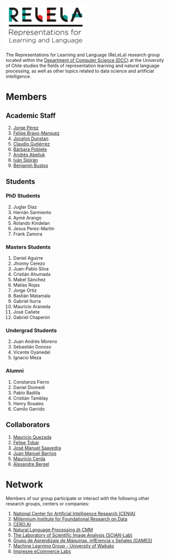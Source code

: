 <img src="img/RELELA color.png" alt="alt text" width="50%" height="50%"> 

The Representations for Learning and Language (ReLeLa) research group located within the [Department of Computer Science (DCC)](https://www.dcc.uchile.cl/) at the University of Chile studies the fields of representation learning and natural language processing, as well as other topics related to data science and artificial intelligence.   


# Members

## Academic Staff

2. [Jorge Pérez](https://users.dcc.uchile.cl/~jperez/)
2. [Felipe Bravo-Marquez](https://felipebravom.com/)
3. [Jocelyn Dunstan](https://sites.google.com/view/jdunstan/home)
4. [Claudio Gutiérrez](https://users.dcc.uchile.cl/~cgutierr/)
5. [Bárbara Poblete](https://www.barbara.cl/)
6. [Andrés Abeliuk](https://scholar.google.com/citations?user=qKqH1lcAAAAJ&hl=en&oi=ao)
7. [Iván Sipirán](http://www.ivan-sipiran.com/)
8. [Benjamín Bustos](https://users.dcc.uchile.cl/~bebustos/)


## Students

### PhD Students
2. Juglar Díaz
1. Hernán Sarmiento
2. Aymé Arango
3. Rolando Kindelan 
1. Jesus Perez-Martin
2. Frank Zamora


### Masters Students
1. Daniel Aguirre
5. Jhonny Cerezo 
6. Juan-Pablo Silva
1. Cristián Ahumada 
5. Mabel Sánchez
1. Matías Rojas
2. Jorge Ortiz
3. Bastián Matamala
4. Gabriel Iturra
5. Mauricio Araneda
11. José Cañete 
12. Gabriel Chaperón 

### Undergrad Students
2. Juan Andrés Moreno 
3. Sebastián Donoso 
4. Vicente Oyanedel 
1. Ignacio Meza 

### Alumni 

1. Constanza Fierro 
2. Daniel Diomedi
3. Pablo Badilla
4. Cristián Tamblay
5. Henry Rosales 
6. Camilo Garrido

## Collaborators


1. [Mauricio Quezada](https://users.dcc.uchile.cl/~mquezada/)
1. [Felipe Tobar](http://www.dim.uchile.cl/~ftobar/)
1. [José Manuel Saavedra](https://impresee.com/ecommerce-labs/)
1. [Juan Manuel Barrios](https://juan.cl/)
1. [Mauricio Cerda](http://www.scian.cl)
1. [Alexandre Bergel](http://bergel.eu/)

# Network

Members of our group participate or interact with the following other research groups, centers or companies:

1. [National Center for Artificial Intelligence Research (CENIA)](https://www.cenia.cl/)
1. [Millennium Institute for Foundational Research on Data](https://imfd.cl/en/)
1. [CERO.AI](https://www.cero.ai/)
1. [Natural Language Processing @ CMM](https://pln.cmm.uchile.cl/grav/en)
1. [The Laboratory of Scientific Image Analysis (SCIAN-Lab)](http://www.scian.cl)
1. [Grupo de Aprendizaje de Máquinas, infErencia y Señales (GAMES)](http://games.cmm.uchile.cl/)
1. [Machine Learning Group - University of Waikato](https://www.cs.waikato.ac.nz/ml/)
1. [Impresee eCommerce Labs](https://impresee.com/ecommerce-labs/)



# 

